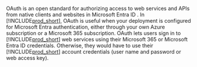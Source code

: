 OAuth is an open standard for authorizing access to web services and APIs from native clients and websites in Microsoft Entra ID . In [!INCLUDE[prod_short](prod_short.md)], OAuth is useful when your deployment is configured for Microsoft Entra authentication, either through your own Azure subscription or a Microsoft 365 subscription. OAuth lets users sign in to [!INCLUDE[prod_short](prod_short.md)] web services using their Microsoft 365 or Microsoft Entra ID credentials. Otherwise, they would have to use their [!INCLUDE[prod_short](prod_short.md)] account credentials (user name and password or web access key).
